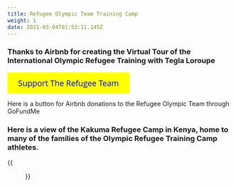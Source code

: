 ```yaml
---
title: Refugee Olympic Team Training Camp
weight: 1
date: 2021-03-04T01:53:11.145Z
---
```


### Thanks to Airbnb for creating the Virtual Tour of the International Olympic Refugee Training with Tegla Loroupe

<a id='gfm-charity-donate-link' style='background-color:#ffff00; color: blue; border-radius: 4px; padding: 12px 24px; display: inline-block; text-decoration: none; vertical-align: middle; font-size: 18px; font-family: Open Sans,sans-serif; line-height: 24px' role='button' href='https://charity.gofundme.com/o/en/donate-widget/29892'>Support The Refugee Team</a>


Here is a button for Airbnb donations to the Refugee Olympic Team through GoFundMe
### Here is a view of the Kakuma Refugee Camp in Kenya, home to many of the families of the Olympic Refugee Training Camp athletes.

{{<figure src='Kalobeyei-Setlement-Aerial-Shot-1.jpg' >}}
